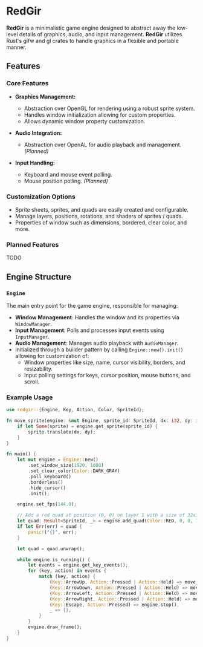 # RedGir

**RedGir** is a minimalistic game engine designed to abstract away the low-level details of graphics, audio, and input management.
**RedGir** utilizes Rust's glfw and gl crates to handle graphics in a flexible and portable manner.

## Features
### Core Features
- **Graphics Management:**
    - Abstraction over OpenGL for rendering using a robust sprite system.
    - Handles window initialization allowing for custom properties.
    - Allows dynamic window property customization.

- **Audio Integration:**
   - Abstraction over OpenAL for audio playback and management. *(Planned)*

- **Input Handling:**
    - Keyboard and mouse event polling.
    - Mouse position polling. *(Planned)*

### Customization Options
- Sprite sheets, sprites, and quads are easily created and configurable.
- Manage layers, positions, rotations, and shaders of sprites / quads.
- Properties of window such as dimensions, bordered, clear color, and more.

### Planned Features
TODO

## Engine Structure

### `Engine`
The main entry point for the game engine, responsible for managing:
- **Window Management**: Handles the window and its properties via `WindowManager`.
- **Input Management**: Polls and processes input events using `InputManager`.
- **Audio Management**: Manages audio playback with `AudioManager`.
- Initialized through a builder pattern by calling `Engine::new().init()` allowing for customization of:
    - Window properties like size, name, cursor visibility, borders, and resizability.
    - Input polling settings for keys, cursor position, mouse buttons, and scroll.

### Example Usage

```rust
use redgir::{Engine, Key, Action, Color, SpriteId};

fn move_sprite(engine: &mut Engine, sprite_id: SpriteId, dx: i32, dy: i32) {
    if let Some(sprite) = engine.get_sprite(sprite_id) {
        sprite.translate(dx, dy);
    }
}

fn main() {
    let mut engine = Engine::new()
        .set_window_size(1920, 1080)
        .set_clear_color(Color::DARK_GRAY)
        .poll_keyboard()
        .borderless()
        .hide_cursor()
        .init();

    engine.set_fps(144.0);

    // Add a red quad at position (0, 0) on layer 1 with a size of 32x32 pixels
    let quad: Result<SpriteId, _> = engine.add_quad(Color::RED, 0, 0, 1, 32, 32);
    if let Err(err) = quad {
        panic!("{}", err);
    }

    let quad = quad.unwrap();

    while engine.is_running() {
        let events = engine.get_key_events();
        for (key, action) in events {
            match (key, action) {
                (Key::ArrowUp, Action::Pressed | Action::Held) => move_sprite(&mut engine, quad, 0, 10),
                (Key::ArrowDown, Action::Pressed | Action::Held) => move_sprite(&mut engine, quad, 0, -10),
                (Key::ArrowLeft, Action::Pressed | Action::Held) => move_sprite(&mut engine, quad, -10, 0),
                (Key::ArrowRight, Action::Pressed | Action::Held) => move_sprite(&mut engine, quad, 10, 0),
                (Key::Escape, Action::Pressed) => engine.stop(),
                _ => {},
            }
        }
        engine.draw_frame();
    }
}

```
